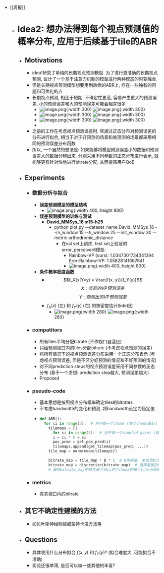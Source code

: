 - [[周报]]
	- # Idea2: 想办法得到每个视点预测值的概率分布, 应用于后续基于tile的ABR
		- ## Motivations
			- idea1研究了单纯的长期视点预测模型. 为了进行更准确的长期视点预测, 设计了一个基于注意力机制的模型进行两种模态的时变融合.
			- 但是长期视点预测模型想要用到后续的ABR上, 存在一些独有的问题和可优化的点
			- 长期视点预测, 相比于短期, 不确定性更高, 容易产生更大的预测误差, 小的预测误差和大的预测误差可能会相差很多
				- ![image.png](../assets/image_1700448354371_0.png){:width 300} ![image.png](../assets/image_1700448370595_0.png){:width 300}
				- ![image.png](../assets/image_1700448801633_0.png){:width 300} ![image.png](../assets/image_1700448758843_0.png){:width 300}
				- ![image.png](../assets/image_1700448939329_0.png){:width 300} ![image.png](../assets/image_1700448959059_0.png){:width 300}
				-
			- 之前的工作在考虑视点预测误差时, 常通过正态分布对预测误差的分布进行拟合, 相当于对于好预测的场景和难预测的场景都采用相同的预测误差分布函数
			- 所以, 一个自然的想法是: 如果能够将模型预测误差小的数据和预测误差大的数据分辨出来, 分别采用不同参数的正态分布进行表示, 就能够更有针对性地进行bitrate分配, 从而提高用户QoE
		- ## Experiments
			- ### 数据分析与拟合
				- **误差预测模型的模型结构**
					- ![image.png](../assets/image_1700449003249_0.png){:width 400,:height 800}
				- **误差预测模型的训练与测试**
					- **David_MMSys_18  m15-h25**
						- python plot.py --dataset_name David_MMSys_18 --m_window 15 --h_window 25 --init_window 30 --metric orthodromic_distance
							- 在val set上训练, test set上验证的error_perceiver6模型:
								- Rainbow-VP (ours): 1.0347301734341394
								  Eror-Rainbow-VP: 1.05828141067641
								- ![image.png](../assets/image_1700449022753_0.png){:width 400,:height 800}
				- **条件概率密度函数**
					- $$f_X(x|Y=y) = \frac{f(x, y)}{f_Y(y)}$$
					  $$X: 实际的VP预测误差$$
					  $$Y: 预测出的VP预测误差$$
					- $f_X(x)$ (左) 和 $f_Y(y)$ (右) 的核密度估计(kde)图
						- ![image.png](../assets/image_1700449078425_0.png){:width 280} ![image.png](../assets/image_1700449088160_0.png){:width 280}
			- ### compatitors
				- 所有tiles平均分配bitrate (不作视口自适应)
				- 只给预测视口内的tiles分配bitrate (不考虑视点预测的误差)
				- 将所有情况下的视点预测误差分布采用一个正态分布表示 (考虑视点预测误差, 但是不区分好预测的情况和不好预测的情况)
				- 对不同prediction steps的视点预测误差采用不同参数的正态分布 (基于一个思想: prediction step越大, 预测误差越大)
				- Proposed
			- ### pseudo-code
				- 基本思想是按照视点分布概率确定tiles的bitrates
				- 不考虑bandwidth的变化和预测, 将bandwidth设定为恒定值
				- ```python
				  def ABR():
				    for ci in range(5):  # 对于每一个chunk (每个chunk是1s)
				      tilemaps = []
				    	for si in range(5):  # 对于每一个sampled point (每0.2s采样一次, 所以一个chunk中有5个采样点)
				        i = ci * 5 + si
				        pos_pred = get_pos_pred(i)
				        tilemaps.append(get_tilemap(pos_pred, ...))
				      tile_map = norm(mean(tilemaps))
				      
				      bitrate_map = tile_map * B * 1  # B为带宽, 单位为bit/s, 因为一个chunk的时长是1s, 所以B*1就表示可以分配给一个chunk的数据量;
				      bitrate_map = discretize(bitrate_map)  # 选择最接近的bitrate level进行分配; 
				      # 最终bitrate_map中就存储了给ci这个chunk的每个tile分配的bitrate level
				  ```
			- ### metrics
				- 真实视口内的bitrate
		- ## 其它不确定性建模的方法
			- 如贝叶斯神经网络或蒙特卡洛方法等
		- ## Questions
			- 具体使用什么分布拟合 $f(x, y)$ 和 $f_Y(y)$? (拟合难度大, 可能拟合不准确)
			- 实验还很单薄, 是否可以做一些其他的丰富?